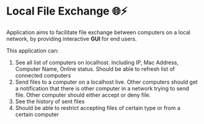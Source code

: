# Local File Exchange 🌐⚡

Application aims to facilitate file exchange between 
computers on a local network, by providing interactive **GUI** 
for end users.

This application can:

1. See all list of computers on localhost. Including IP, Mac Address, Computer Name, Online status. Should be able to refresh list of connected computers
2. Send files to a computer on a localhost live. Other computers should get a notification that there is other computer in a network trying to send file. Other computer should either accept or deny file.
3. See the history of sent files
4. Should be able to restrict accepting files of certain type or from a certain computer
